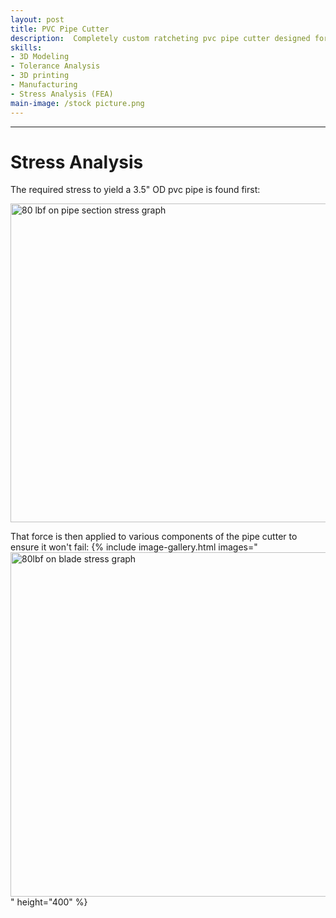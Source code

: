 ```yaml
---
layout: post
title: PVC Pipe Cutter
description:  Completely custom ratcheting pvc pipe cutter designed for larger pipe diameters of 3.5 inches and below.
skills: 
- 3D Modeling
- Tolerance Analysis
- 3D printing
- Manufacturing
- Stress Analysis (FEA)
main-image: /stock picture.png
---
```


---
# Stress Analysis
The required stress to yield a 3.5" OD pvc pipe is found first:

<a data-flickr-embed="true" href="https://www.flickr.com/photos/202895974@N04/54552471386/in/dateposted-public/" title="80 lbf on pipe section stress graph"><img src="https://live.staticflickr.com/65535/54552471386_fbaa2162d1_b.jpg" width="1024" height="510" alt="80 lbf on pipe section stress graph"/></a><script async src="//embedr.flickr.com/assets/client-code.js" charset="utf-8"></script>

That force is then applied to various components of the pipe cutter to ensure it won't fail:
{% include image-gallery.html images="<a data-flickr-embed="true" href="https://www.flickr.com/photos/202895974@N04/54552471366/in/dateposted-public/" title="80lbf on blade stress graph"><img src="https://live.staticflickr.com/65535/54552471366_b993385fbc_b.jpg" width="1024" height="551" alt="80lbf on blade stress graph"/></a><script async src="//embedr.flickr.com/assets/client-code.js" charset="utf-8"></script>" height="400" %} 
